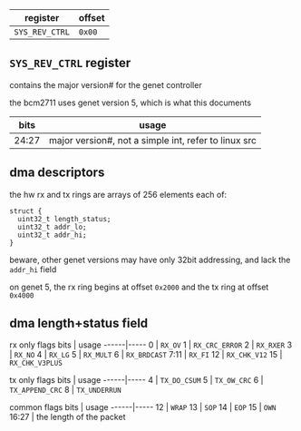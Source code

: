 register | offset
--- | ---
`SYS_REV_CTRL` | `0x00`

## `SYS_REV_CTRL` register
contains the major version# for the genet controller

the bcm2711 uses genet version 5, which is what this documents

bits | usage
-----|------
24:27 | major version#, not a simple int, refer to linux src


## dma descriptors

the hw rx and tx rings are arrays of 256 elements each of:
```
struct {
  uint32_t length_status;
  uint32_t addr_lo;
  uint32_t addr_hi;
}
```
beware, other genet versions may have only 32bit addressing, and lack the `addr_hi` field

on genet 5, the rx ring begins at offset `0x2000` and the tx ring at offset `0x4000`

## dma length+status field


rx only flags
bits  | usage
------|-----
0     | `RX_OV`
1     | `RX_CRC_ERROR`
2     | `RX_RXER`
3     | `RX_NO`
4     | `RX_LG`
5     | `RX_MULT`
6     | `RX_BRDCAST`
7:11  | `RX_FI`
12    | `RX_CHK_V12`
15    | `RX_CHK_V3PLUS`

tx only flags
bits  | usage
------|-----
4     | `TX_DO_CSUM`
5     | `TX_OW_CRC`
6     | `TX_APPEND_CRC`
8     | `TX_UNDERRUN`

common flags
bits  | usage
------|-----
12    | `WRAP`
13    | `SOP`
14    | `EOP`
15    | `OWN`
16:27 | the length of the packet
